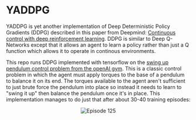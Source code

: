 # YADDPG

YADDPG is yet another implementation of Deep Deterministic Policy Gradients (DDPG) described in this paper from Deepmind: [Continuous control with deep reinforcement learning](https://arxiv.org/abs/1509.02971). DDPG is similar to Deep Q-Networks except that it allows an agent to learn a policy rather than just a Q function which allows it to operate in continous environments.

This repo runs DDPG implemented with tensorflow on the [swing up pendulum control problem from the openAI gym](https://gym.openai.com/envs/Pendulum-v0/). This is a classic control problem in which the agent must apply torques to the base of a pendulum to balance it on its end. The torques available to the agent aren't sufficient to just brute force the pendulum into place so instead it needs to learn to "swing it up" then balance the pendulum once it's in place. This implementation manages to do just that after about 30-40 training episodes:

<p align="center">
  <img src="https://user-images.githubusercontent.com/2457362/36352295-0b57ffd6-14fa-11e8-82bd-effc2794d479.gif" alt="Episode 125"/>
</p>
